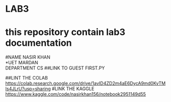 # LAB3
# this repository contain lab3 documentation
#NAME    NASIR KHAN <br>
*UET MARDAN  <br> DEPARTMENT CS
##LINK TO GUEST FIRST.PY
<script src="https://gist.github.com/NASIR73480/88733c675c0184c0ad85ff368c1f24b5.js"></script>
##LINT THE COLAB
https://colab.research.google.com/drive/1avID4ZD2m4aE6DycA9md0KvTMIs4JLrU?usp=sharing
#LINK THE KAGGLE
https://www.kaggle.com/code/nasirkhan156/notebook2951149d55

